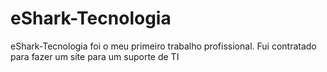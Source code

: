 # eShark-Tecnologia

eShark-Tecnologia foi o meu primeiro trabalho profissional. Fui contratado para fazer um site para um suporte de TI
